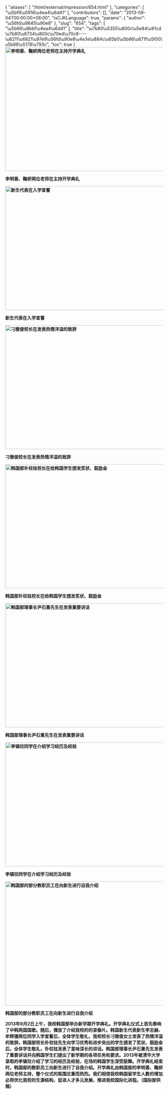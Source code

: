 {
    "aliases": [
        "/html/external/impression/654.html"
    ],
    "categories": [
        "\u5bf9\u5916\u4ea4\u6d41"
    ],
    "contributors": [],
    "date": "2013-09-04T00:00:00+08:00",
    "isCJKLanguage": true,
    "params": {
        "author": "\u56fd\u9645\u90e8"
    },
    "slug": "654",
    "tags": [
        "\u5b66\u8bbf\u4ea4\u6d41"
    ],
    "title": "\u7b80\u5355\u800c\u5e84\u91cd \u7b80\u6734\u800c\u70ed\u70c8----\u6211\u6821\u97e9\u56fd\u90e8\u4e3e\u884c\u65b0\u5b66\u671f\u5f00\u5b66\u5178\u793c",
    "toc": true
}
**<img
    src="https://cdn.tfls.online/mirror/full/17774b0cdbc917bcb0d10b95c45c84b7ca6d834f.jpg"
    style="display:block;margin-left:auto;margin-right:auto;"
    decoding="async"
    fetchpriority="auto"
    loading="lazy"
    alt="李明善、鞠妍两位老师在主持开学典礼"
    title="李明善、鞠妍两位老师在主持开学典礼"
    height="397"
    width="600"
/>**

**李明善、鞠妍两位老师在主持开学典礼**

**<img
    src="https://cdn.tfls.online/mirror/full/b56abb62ceeb790bcd2673197015f7162f22fe59.jpg"
    style="display:block;margin-left:auto;margin-right:auto;"
    decoding="async"
    fetchpriority="auto"
    loading="lazy"
    alt="新生代表在入学宣誓"
    title="新生代表在入学宣誓"
    height="397"
    width="600"
/>**

**新生代表在入学宣誓**

**<img
    src="https://cdn.tfls.online/mirror/full/1772ce71aefec71fe8bb020c7eaca34d830df728.jpg"
    style="display:block;margin-left:auto;margin-right:auto;"
    decoding="async"
    fetchpriority="auto"
    loading="lazy"
    alt="刁雅俊校长在发表热情洋溢的致辞"
    title="刁雅俊校长在发表热情洋溢的致辞"
    height="397"
    width="600"
/>**

**刁雅俊校长在发表热情洋溢的致辞**

**<img
    src="https://cdn.tfls.online/mirror/full/8e04c01d4c9ab74476b07572c58ae599b8342a04.jpg"
    style="display:block;margin-left:auto;margin-right:auto;"
    decoding="async"
    fetchpriority="auto"
    loading="lazy"
    alt="韩国部朴柱铉校长在给韩国学生颁发奖状、鼓励金"
    title="韩国部朴柱铉校长在给韩国学生颁发奖状、鼓励金"
    height="397"
    width="600"
/>**

**韩国部朴柱铉校长在给韩国学生颁发奖状、鼓励金**

**<img
    src="https://cdn.tfls.online/mirror/full/985c90d93c503267081d5a526a8e00104f190cc2.jpg"
    style="display:block;margin-left:auto;margin-right:auto;"
    decoding="async"
    fetchpriority="auto"
    loading="lazy"
    alt="韩国部理事长尹石重先生在发表重要讲话"
    title="韩国部理事长尹石重先生在发表重要讲话"
    height="397"
    width="600"
/>**

**韩国部理事长尹石重先生在发表重要讲话**

**<img
    src="https://cdn.tfls.online/mirror/full/0b49e6d71ac2cec1011b040e64ef093329b11133.jpg"
    style="display:block;margin-left:auto;margin-right:auto;"
    decoding="async"
    fetchpriority="auto"
    loading="lazy"
    alt="李镐玟同学在介绍学习经历及经验"
    title="李镐玟同学在介绍学习经历及经验"
    height="397"
    width="600"
/>**

**李镐玟同学在介绍学习经历及经验**

**<img
    src="https://cdn.tfls.online/mirror/full/704cf469bda64bb003089be640c92d7b478d73fd.jpg"
    style="display:block;margin-left:auto;margin-right:auto;"
    decoding="async"
    fetchpriority="auto"
    loading="lazy"
    alt="韩国部的部分教职员工在向新生进行自我介绍"
    title="韩国部的部分教职员工在向新生进行自我介绍"
    height="397"
    width="600"
/>**

**韩国部的部分教职员工在向新生进行自我介绍**

**2013年9月2日上午，我校韩国部举办新学期开学典礼。开学典礼仪式上首先奏响了中韩两国国歌。随后，播放了介绍我校的的录像片。韩国新生代表新生李志赫、牟辉锺两位同学入学宣誓后，全体学生敬礼，我校校长刁雅俊女士发表了热情洋溢的致辞。韩国部校长朴柱铉先生向学习优秀和进步突出的学生颁发了奖状、鼓励金后，全体学生敬礼，朴柱铉发表了意味深长的讲话。韩国部理事长尹石重先生发表了重要讲话并向韩国学生们提出了新学期的各项任务和要求。2013年被清华大学录取的李镐玟介绍了学习的经历及经验，在场的韩国学生深受鼓舞。开学典礼结束时，韩国部的教职员工向新生进行了自我介绍。开学典礼由韩国部的李明善、鞠妍两位老师主持，整个仪式的氛围庄重而热烈。我们相信我校韩国留学生人数的增加必将优化我校的生源结构，促进人才多元发展，推进我校国际化进程。（国际部供稿）**

